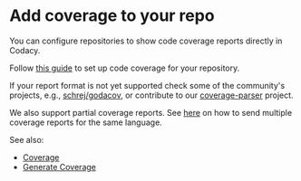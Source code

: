 # Add coverage to your repo

You can configure repositories to show code coverage reports directly in Codacy.

Follow [this guide](https://github.com/codacy/codacy-coverage-reporter/blob/master/docs/index.md) to set up code coverage for your repository.

If your report format is not yet supported check some of the community's projects, e.g., [schrej/godacov](https://github.com/schrej/godacov), or contribute to our [coverage-parser](https://github.com/codacy/coverage-parser) project.

We also support partial coverage reports. See [here](https://github.com/codacy/codacy-coverage-reporter/blob/master/docs/advanced/multiple-reports.md) on how to send multiple coverage reports for the same language.

See also:

-   [Coverage](coverage.md)
-   [Generate Coverage](generate-coverage.md)
